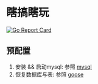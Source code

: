 # 瞎搞瞎玩

[![Go Report Card](https://goreportcard.com/badge/github.com/everywan/xgxw)](https://goreportcard.com/report/github.com/everywan/xgxw)

## 预配置
1. 安装 && 启动mysql: 参照 [mysql](/script/mysql.sh)
2. 恢复数据库与表: 参照 [goose](/script/goose.sh)

